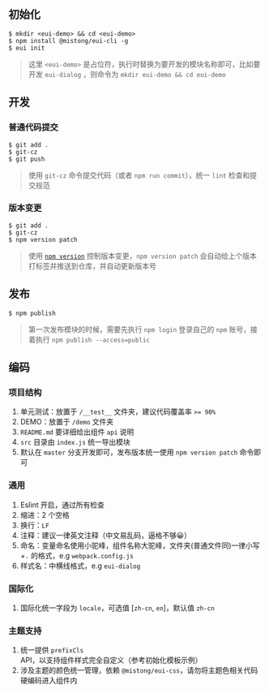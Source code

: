 
## 初始化

```
$ mkdir <eui-demo> && cd <eui-demo>
$ npm install @mistong/eui-cli -g
$ eui init
```

> 这里 `<eui-demo>` 是占位符，执行时替换为要开发的模块名称即可，比如要开发 `eui-dialog` ，则命令为 `mkdir eui-demo && cd eui-demo`


## 开发

### 普通代码提交

```
$ git add .
$ git-cz
$ git push
```

> 使用 `git-cz` 命令提交代码（或者 `npm run commit`），统一 `lint` 检查和提交规范


### 版本变更

```
$ git add .
$ git-cz
$ npm version patch
```

> 使用 [`npm version`](https://docs.npmjs.com/cli/version) 控制版本变更，`npm version patch` 会自动给上个版本打标签并推送到仓库，并自动更新版本号

## 发布

```
$ npm publish
```

> 第一次发布模块的时候，需要先执行 `npm login` 登录自己的 `npm` 账号，接着执行 `npm publish --access=public`


## 编码

### 项目结构

1. 单元测试：放置于 `/__test__` 文件夹，建议代码覆盖率 `>= 90%`
2. DEMO：放置于 `/demo` 文件夹
3. `README.md` 要详细给出组件 `api` 说明
4. `src` 目录由 `index.js` 统一导出模块
5. 默认在 `master` 分支开发即可，发布版本统一使用 `npm version patch` 命令即可

### 通用

1. Eslint 开启，通过所有检查
2. 缩进：2 个空格
3. 换行：`LF`
4. 注释：建议一律英文注释（中文易乱码，逼格不够😀）
5. 命名：变量命名使用小驼峰，组件名称大驼峰，文件夹(普通文件同)一律小写+`.` 的格式，e.g `webpack.config.js`
6. 样式名：中横线格式，e.g `eui-dialog`

### 国际化
1. 国际化统一字段为 `locale`，可选值 [`zh-cn`, `en`]，默认值 `zh-cn`

### 主题支持
1. 统一提供 `prefixCls` API，以支持组件样式完全自定义（参考初始化模板示例）
2. 涉及主题的颜色统一管理，依赖 `@mistong/eui-css`，请勿将主题色相关代码硬编码进入组件内
